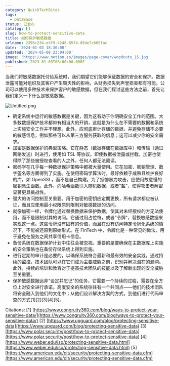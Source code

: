 ```yaml
---
category: QuickTechBites
tags:
  - DataBase
status: 已发布
catalog: []
slug: how-to-protect-sensitive-data
title: 如何保护敏感数据
urlname: 2396c234-e3f9-4248-85f4-d5de7c665fac
date: '2024-01-03 18:30:00'
updated: '2024-05-08 23:04:00'
image: 'https://www.notion.so/images/page-cover/woodcuts_15.jpg'
published: 2023-01-03T08:00:00.000Z
---
```


当我们将敏感数据托付给系统时，我们期望它们能够保证数据的安全和保护。数据泄露可能对组织及其客户产生毁灭性的影响，从财务损失到声誉损害都有可能。公司可以使用多种技术来保护客户的敏感数据，但在我们探讨这些方法之前，首先让我们定义一下什么是敏感数据。


![Untitled.png](https://prod-files-secure.s3.us-west-2.amazonaws.com/5d24fe63-e567-4804-86f9-9fdc62e13082/aa7e6578-50d6-4f37-a4e4-28071bd0fba3/Untitled.png?X-Amz-Algorithm=AWS4-HMAC-SHA256&X-Amz-Content-Sha256=UNSIGNED-PAYLOAD&X-Amz-Credential=ASIAZI2LB466QDPPZYC6%2F20250326%2Fus-west-2%2Fs3%2Faws4_request&X-Amz-Date=20250326T054025Z&X-Amz-Expires=3600&X-Amz-Security-Token=IQoJb3JpZ2luX2VjELz%2F%2F%2F%2F%2F%2F%2F%2F%2F%2FwEaCXVzLXdlc3QtMiJIMEYCIQCmy%2B5ybcUti4n8NrCJa2ufzyPwe8cT5SqtWZ%2F7Vr2pGAIhALxzLK2%2BUme6VL3vg8UNhzVRG8NzXtOoxKMnb27d81MrKv8DCCQQABoMNjM3NDIzMTgzODA1IgycFD42nYvmCcVZpi4q3AMaQAkznalA1G6nTAY7zg8mBJeR8FJva3wskO3zVqX64wbRVL16d%2FJhRBEFKUJ%2FhBk%2FqwjWKjKX7h9QqmKLuUkyWTmbxlG9hfxZ2cx%2FEpqJ%2FXuMBgeDDuPo2mB9CB7%2FLLdOmMB5Gd%2FZOK3pbM44oB6jeJwHD81j1446dcNW2LyQWpJMlstq5%2BExB3oLGNwYfDLTVx%2FSY2GhY7hhDK4G7GVUSQN%2F0w9nhlW8bRrjT3w3W6w0gX1ufimBlJXlEmiCsHuZDIQWInxdiFd8xQSlqK5w2M%2FSu7OK0rjC0YSuF1BYjFJSM%2BXVAdtKWiijFZG8H%2BQnzK0ADOuJ8WxkCNbQ6B%2Bm8TaCoDjMkBXAPc6Qvs5QpEXgbksA%2B2vfYO5ZcwmlBPlXZ5D7H0fFcYbvobywjMXEfqnvMy4cp%2BifJQ4cq0vmGYz34YyOB%2FVgLO%2BuFkKOusMoHjmnmCF0Pb%2Fe5rTk4jh3oO%2BV4IqqqZ1kxLtEE%2Bf36a7US2MyjkU6hruD8k6o20apobkmWgqf1pgxaHC4BPjJEOyPhMkCOCtGbW6IeVnmiFzPfZyCN%2BrtGWIAJLOl1I4TzCboQIEJ46VE30UQdrkR6gZiinupiGRAlQAWQBKY%2FDpuCNqKGW6bUnjEljD7542%2FBjqkAR5XFUzEmDbeEaQd4UFWUXl6AEFLx42rbfPbFhW77M2hvTvDbd2YwGIE2gzNhhdBZaZu8UY0HDL5Jd%2BlOxeOsjkCTv66YFXkgG59y65F6fE%2FIT6xw2wpgprfH7Sj8jh3QUkZZKDriVfeAXYb%2Bcqfq%2FWtEz5AjCyCodzmhu7FBOp7E1ymh%2BTjZivyR2e2JjmXosy4ScCGIUggkym9xywYt%2Bq2Ttlh&X-Amz-Signature=33be5a075dbf57db6bf6d675d19e8e43b459633f127e0b6e4216ea4f37edf055&X-Amz-SignedHeaders=host&x-id=GetObject)

- 确定系统中运行的敏感数据是关键，因为这有助于你明确安全工作的范围。大多数数据保护技术都带有相当大的开销，这就是为什么在不需要的数据和系统上实施安全工作并不理想。此外，应彻底审计存储的数据，并避免存储不必要的敏感信息，例如那些可以从第三方服务获取的信息；这可以减少你的安全需求。
- 加密是数据保护的典型策略。它在静态（数据存储在数据库中）和传输（通过网络发送）时进行，使用如 TSL 等协议。即使数据被泄露或拦截，加密也使得除了那些被授权查看的人之外，任何人都无法阅读。
- 密码学在几乎每一种数据保护策略中都被大量使用。它在加密、密钥管理、数字签名等方面得到了实施。在使用密码学算法时，最好依赖于成熟且维护良好的库，如 OpenSSL，而不是自己构建。为了抵御暴力攻击，应使用故意慢的密钥派生函数。此外，向哈希函数引入随机数据，或者"盐"，使得攻击者解密显著更具挑战性。
- 强大的访问控制至关重要。用于加密的密钥应定期更换，所有请求都应被认证，而且应使用最小权限原则限制对敏感数据的访问。
- 就像加密一样，令牌化通过替换数据来保护数据，使其对未经授权的方无法使用，而不是限制对其的访问。它通过用占位符，或者"令牌"，替换敏感数据来实现这一点。这些令牌没有固有的价值，而且在没有访问特定令牌化系统的情况下，不能被还原到原始形式。在 FinTech 中，令牌化是一种常见的做法，用于避免在服务之间共享信用卡信息。
- 备份系统在数据保护计划中往往会被忽视。重要的是要确保在主数据库上实施的安全策略也在备份存储系统上得到实施。
- 进行定期的审计是必要的，以确保系统符合最新和最有效的安全实践。通过持续的监控，技术团队可以在它们成为主要威胁之前，识别并解决潜在的漏洞。此外，持续的培训和教育对于提高技术团队的技能以及了解新出现的安全威胁至关重要。
- 保护敏感数据远非"设定并忘记"的任务，它需要一个持续的过程，需要在全方位上对安全进行承诺。高度安全的系统往往有一个共同点——他们的技术团队将安全融入到他们的文化中；从他们设计解决方案的方式，到他们进行代码审查的方式[1][2][3][4][5]。

Citations:
[1] [https://www.congruity360.com/blog/ways-to-protect-your-sensitive-data/](https://www.congruity360.com/blog/ways-to-protect-your-sensitive-data/)
[2] [https://www.upguard.com/blog/protecting-sensitive-data](https://www.upguard.com/blog/protecting-sensitive-data)
[3] [https://www.polar.security/post/how-to-protect-sensitive-data](https://www.polar.security/post/how-to-protect-sensitive-data)
[4] [https://www.weber.edu/iso/protecting-sensitive-data.html](https://www.weber.edu/iso/protecting-sensitive-data.html)
[5] [https://www.american.edu/oit/security/protecting-sensitive-data.cfm](https://www.american.edu/oit/security/protecting-sensitive-data.cfm)


